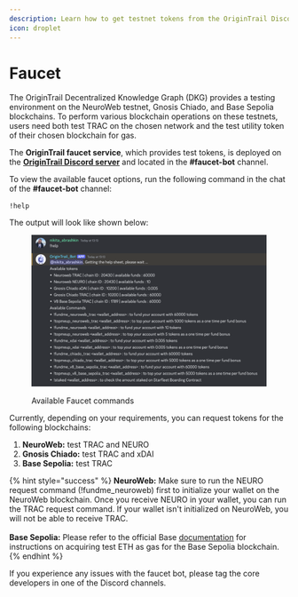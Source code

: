```yaml
---
description: Learn how to get testnet tokens from the OriginTrail Discord faucet bot
icon: droplet
---
```


# Faucet

The OriginTrail Decentralized Knowledge Graph (DKG) provides a testing environment on the NeuroWeb testnet, Gnosis Chiado, and Base Sepolia blockchains. To perform various blockchain operations on these testnets, users need both test TRAC on the chosen network and the test utility token of their chosen blockchain for gas.

The **OriginTrail faucet service**, which provides test tokens, is deployed on the [**OriginTrail Discord server**](https://discord.gg/xCaY7hvNwD) and located in the **#faucet-bot** channel.

To view the available faucet options, run the following command in the chat of the **#faucet-bot** channel:

```
!help
```

The output will look like shown below:

<figure><img src="../.gitbook/assets/Screenshot 2025-01-29 at 13.34.32.png" alt=""><figcaption><p>Available Faucet commands</p></figcaption></figure>

Currently, depending on your requirements, you can request tokens for the following blockchains:

1. **NeuroWeb:** test TRAC and NEURO
2. **Gnosis Chiado:** test TRAC and xDAI
3. **Base Sepolia:** test TRAC

{% hint style="success" %}
**NeuroWeb:** Make sure to run the NEURO request command (!fundme\_neuroweb) first to initialize your wallet on the NeuroWeb blockchain. Once you receive NEURO in your wallet, you can run the TRAC request command. If your wallet isn't initialized on NeuroWeb, you will not be able to receive TRAC.\
\
**Base Sepolia:** Please refer to the official Base [documentation](https://docs.base.org/docs/tools/network-faucets/) for instructions on acquiring test ETH as gas for the Base Sepolia blockchain.
{% endhint %}

If you experience any issues with the faucet bot, please tag the core developers in one of the Discord channels.

